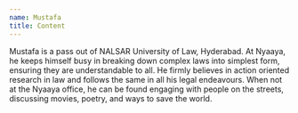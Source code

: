 ```yaml
---
name: Mustafa
title: Content
---
```


Mustafa is a pass out of NALSAR University of Law, Hyderabad.
At Nyaaya, he keeps himself busy in breaking down complex laws into simplest form, ensuring they are understandable to all. He firmly believes in action oriented research in law and follows the same in all his legal endeavours.
When not at the Nyaaya office, he can be found engaging with people on the streets, discussing movies, poetry, and ways to save the world.
